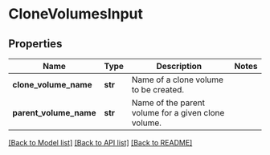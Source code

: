 # CloneVolumesInput

## Properties
Name | Type | Description | Notes
------------ | ------------- | ------------- | -------------
**clone_volume_name** | **str** | Name of a clone volume to be created. | 
**parent_volume_name** | **str** | Name of the parent volume for a given clone volume. | 

[[Back to Model list]](../README.md#documentation-for-models) [[Back to API list]](../README.md#documentation-for-api-endpoints) [[Back to README]](../README.md)


